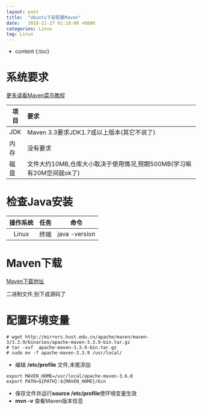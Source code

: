 ```yaml
---
layout: post
title:  "Ubuntu下安配置Maven"
date:   2018-11-27 01:18:00 +0800
categories: Linux
tag: Linux
---
```


* content
{:toc}

# 系统要求

[更多请看Maven菜鸟教程](http://www.runoob.com/maven/maven-tutorial.html)

项目|要求
-|:-
JDK|Maven 3.3要求JDK1.7或以上版本(其它不说了)
内存|没有要求
磁盘|文件大约10MB,仓库大小取决于使用情况,预期500MB(学习嘛有20M空间就ok了)

# 检查Java安装

操作系统|任务|命令
:-:|:-:|:-:
Linux|终端|java -version

# Maven下载

[Maven下载地址](http://maven.apache.org/download.cgi)

二进制文件,别下成源码了

# 配置环境变量

    # wget http://mirrors.hust.edu.cn/apache/maven/maven-3/3.3.9/binaries/apache-maven-3.3.9-bin.tar.gz
    # tar -xvf  apache-maven-3.3.9-bin.tar.gz
    # sudo mv -f apache-maven-3.3.9 /usr/local/
* 编辑 **/etc/profile** 文件,末尾添加

```profile
export MAVEN_HOME=/usr/local/apache-maven-3.6.0
export PATH=${PATH}:${MAVEN_HOME}/bin
```

* 保存文件并运行**source /etc/profile**使环境变量生效
* **mvn -v** 查看Maven版本信息